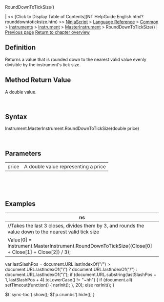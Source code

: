 ﻿










 


RoundDownToTickSize()







| &lt;&lt; [Click to Display Table of Contents](NT HelpGuide English.html?rounddowntoticksize.htm) &gt;&gt;
 [NinjaScript](ninjascript.htm) &gt; [Language Reference](language_reference_wip.htm) &gt; [Common](common.htm) &gt; [Instruments](instruments_ninjascript.htm) &gt; [Instrument](instrument.htm) &gt; [MasterInstrument](masterinstrument.htm) &gt;
RoundDownToTickSize() | [Previous page](roundtoticksize.htm)
[Return to chapter overview](masterinstrument.htm)










Definition
----------


Returns a value that is rounded down to the nearest valid value evenly divisible by the instrument's tick size.



Method Return Value
-------------------


A double value.


 


Syntax
------


Instrument.MasterInstrument.RoundDownToTickSize(double price)


 


Parameters
----------




|  |  |
| --- | --- |
| price | A double value representing a price |



 


 


Examples
--------




| ns |
| --- |
| //Takes the last 3 closes, divides them by 3, and rounds the value down to the nearest valid tick size
Value[0] = Instrument.MasterInstrument.RoundDownToTickSize((Close[0] + Close[1] + Close[2]) / 3); |






 
 var lastSlashPos = document.URL.lastIndexOf("/") &gt; document.URL.lastIndexOf("\\") ? document.URL.lastIndexOf("/") : document.URL.lastIndexOf("\\");
 if (document.URL.substring(lastSlashPos + 1, lastSlashPos + 4).toLowerCase() != "~hh") {
 if (document.all) setTimeout(function() {
 nsrInit();
 }, 20);
 else nsrInit();
 }
 
 
 $('.sync-toc').show();
 $('p.crumbs').hide();
 }
 
 
 




